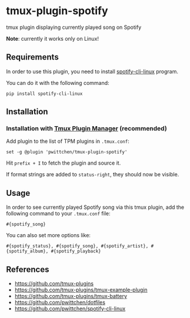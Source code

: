 # tmux-plugin-spotify
tmux plugin displaying currently played song on Spotify

**Note**: currently it works only on Linux!

Requirements
------------

In order to use this plugin, you need to install [spotify-cli-linux](https://github.com/pwittchen/spotify-cli-linux) program.

You can do it with the following command:

```
pip install spotify-cli-linux
```

Installation
------------
### Installation with [Tmux Plugin Manager](https://github.com/tmux-plugins/tpm) (recommended)

Add plugin to the list of TPM plugins in `.tmux.conf`:

```
set -g @plugin 'pwittchen/tmux-plugin-spotify'
```

Hit `prefix + I` to fetch the plugin and source it.

If format strings are added to `status-right`, they should now be visible.

Usage
-----

In order to see currently played Spotify song via this tmux plugin, add the following command to your `.tmux.conf` file:

```
#{spotify_song}
```

You can also set more options like:

```
#{spotify_status}, #{spotify_song}, #{spotify_artist}, #{spotify_album}, #{spotify_playback}
```

References
----------
- https://github.com/tmux-plugins
- https://github.com/tmux-plugins/tmux-example-plugin
- https://github.com/tmux-plugins/tmux-battery
- https://github.com/pwittchen/dotfiles
- https://github.com/pwittchen/spotify-cli-linux
